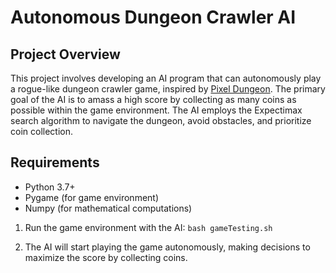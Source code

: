 # Autonomous Dungeon Crawler AI

## Project Overview

This project involves developing an AI program that can autonomously play a rogue-like dungeon crawler game, inspired by [Pixel Dungeon](https://github.com/watabou/pixel-dungeon). The primary goal of the AI is to amass a high score by collecting as many coins as possible within the game environment. The AI employs the Expectimax search algorithm to navigate the dungeon, avoid obstacles, and prioritize coin collection.

## Requirements

- Python 3.7+
- Pygame (for game environment)
- Numpy (for mathematical computations)

1. Run the game environment with the AI:
    ```bash gameTesting.sh ```

2. The AI will start playing the game autonomously, making decisions to maximize the score by collecting coins.
